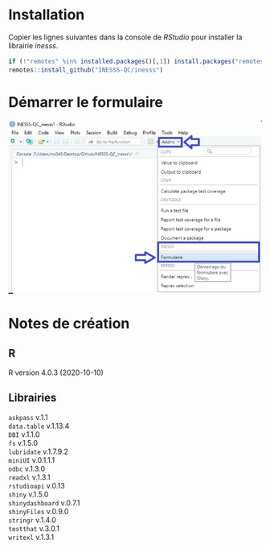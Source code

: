 Installation
============

Copier les lignes suivantes dans la console de *RStudio* pour installer
la librairie *inesss*.

``` r
if (!"remotes" %in% installed.packages()[,1]) install.packages("remotes")
remotes::install_github("INESSS-QC/inesss")
```

Démarrer le formulaire
======================

![](Documentation/source/images/formulaire-addin.png)

Notes de création
=================

R
-

R version 4.0.3 (2020-10-10)

Librairies
----------

`askpass` v.1.1<br> `data.table` v.1.13.4<br> `DBI` v.1.1.0<br> `fs`
v.1.5.0<br> `lubridate` v.1.7.9.2<br> `miniUI` v.0.1.1.1<br> `odbc`
v.1.3.0<br> `readxl` v.1.3.1<br> `rstudioapi` v.0.13<br> `shiny`
v.1.5.0<br> `shinydashboard` v.0.7.1<br> `shinyFiles` v.0.9.0<br>
`stringr` v.1.4.0<br> `testthat` v.3.0.1<br> `writexl` v.1.3.1
